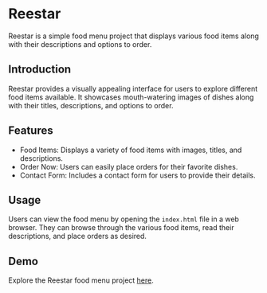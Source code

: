# Reestar

Reestar is a simple food menu project that displays various food items along with their descriptions and options to order.

## Introduction
Reestar provides a visually appealing interface for users to explore different food items available. It showcases mouth-watering images of dishes along with their titles, descriptions, and options to order.

## Features
- Food Items: Displays a variety of food items with images, titles, and descriptions.
- Order Now: Users can easily place orders for their favorite dishes.
- Contact Form: Includes a contact form for users to provide their details.

## Usage
Users can view the food menu by opening the `index.html` file in a web browser. They can browse through the various food items, read their descriptions, and place orders as desired.

## Demo
Explore the Reestar food menu project [here](https://arunn26.github.io/Reestar/).

